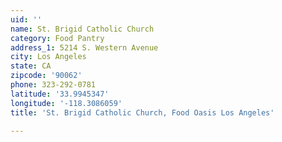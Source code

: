 ```yaml
---
uid: ''
name: St. Brigid Catholic Church
category: Food Pantry
address_1: 5214 S. Western Avenue
city: Los Angeles
state: CA
zipcode: '90062'
phone: 323-292-0781
latitude: '33.9945347'
longitude: '-118.3086059'
title: 'St. Brigid Catholic Church, Food Oasis Los Angeles'

---
```

